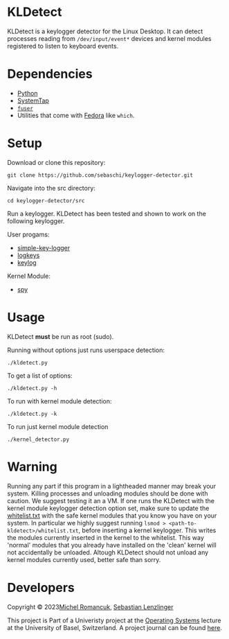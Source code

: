 # KLDetect
KLDetect is a keylogger detector for the Linux Desktop.
It can detect processes reading from ```/dev/input/event*``` devices and kernel modules registered to listen to keyboard events.

# Dependencies
* [Python](https://www.python.org/downloads/)
* [SystemTap](https://sourceware.org/systemtap/wiki)
* [```fuser```](https://www.man7.org/linux/man-pages/man1/fuser.1.html)
* Utilities that come with [Fedora](https://fedoraproject.org/) like ```which```.

# Setup
Download or clone this repository:
```
git clone https://github.com/sebaschi/keylogger-detector.git
```
Navigate into the src directory:
```
cd keylogger-detector/src
```
Run a keylogger. KLDetect has been tested and shown to work on the following keylogger.

User progams:
* [simple-key-logger](https://github.com/gsingh93/simple-key-logger/tree/master)
* [logkeys](https://github.com/kernc/logkeys)
* [keylog](https://github.com/SCOTPAUL/keylog)


Kernel Module:
* [spy](https://github.com/jarun/spy)

# Usage 
KLDetect **must** be run as root (sudo).

Running without options just runs userspace detection:
```
./kldetect.py
```
To get a list of options:
```
./kldetect.py -h
```
To run with kernel module detection:
```
./kldetect.py -k
```
To run just kernel module detection
```
./kernel_detector.py
```

# Warning
Running any part if this program in a lightheaded manner may break your system.
Killing processes and unloading modules should be done with caution. We suggest testing it an a VM.
If one runs the KLDetect with the kernel module keylogger detection option set, make sure to update the [whitelist.txt](https://github.com/sebaschi/keylogger-detector/blob/main/src/whitelist.txt) with the safe kernel modules that you know you have on your system. In particular we highly suggest running ```lsmod > <path-to-kldetect>/whitelist.txt```, before inserting a kernel keylogger. This writes the modules currently inserted in the kernel to the whitelist. This way 'normal' modules that you already have installed on the 'clean' kernel will not accidentally be unloaded. Altough KLDetect should not unload any kernel modules currently used, better safe than sorry.

# Developers
Copyright © 2023[Michel Romancuk](https://github.com/SoulKindred), [Sebastian Lenzlinger](https://github.com/sebaschi)





This project is Part of a Univeristy project at the [Operating Systems](https://dmi.unibas.ch/de/studium/computer-science-informatik/lehrangebot-fs23/vorlesung-operating-systems-1/) lecture at the University of Basel, Switzerland.
 A project journal can be found [here](https://github.com/sebaschi/keylogger-detector/blob/main/doc/dev_journal.md).
